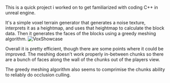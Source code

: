 This is a quick project i worked on to get familiarized with coding C++ in unreal engine.

It's a simple voxel terrain generator that generates a noise texture, interprets it as a heightmap, and uses that heightmap to calculate the block data. Then it generates the faces of the blocks using a greedy meshing algorithm.
![VoxShowcase](https://github.com/user-attachments/assets/4c3f07fe-9a3d-4b09-80df-14aef836d630)

Overall it is pretty efficient, though there are some points where it could be improved. The meshing doesn't work properly in-between chunks so there are a bunch of faces along the wall of the chunks out of the players view. 

The greedy meshing algorithm also seems to comprimise the chunks ability to reliably do occlusion culling.

